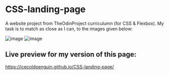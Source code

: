 # CSS-landing-page

A website project from TheOdinProject curriculumn (for CSS & Flexbox). My task is to match as close as I can, to the images given below:

![image](https://github.com/user-attachments/assets/ac5177a8-9122-4df6-8c26-0c69f60fa9e9)
![image](https://github.com/user-attachments/assets/6c104c7e-b679-4659-8556-04e2339ea274)

## Live preview for my version of this page:
https://icecoldpenguin.github.io/CSS-landing-page/
